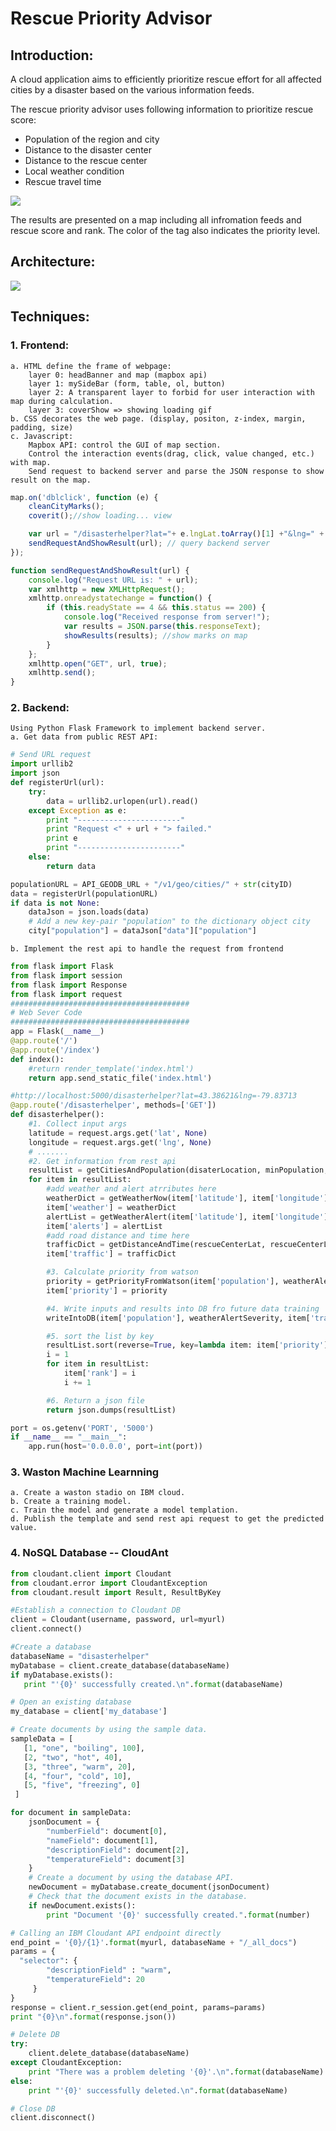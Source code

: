 # Rescue Priority Advisor
## Introduction:
A cloud application aims to efficiently prioritize rescue effort for all affected cities by a disaster based on the various information feeds.

The rescue priority advisor uses following information to prioritize rescue score:
- Population of the region and city
- Distance to the disaster center
- Distance to the rescue center
- Local weather condition
- Rescue travel time

![](https://git.ng.bluemix.net/henryli/DisasterHelper/raw/master/Picture2.png)

The results are presented on a map including all infromation feeds and rescue score and rank. The color of the tag also indicates the priority level.

## Architecture:
![](https://git.ng.bluemix.net/henryli/DisasterHelper/raw/master/Picture1.png)

## Techniques:
### 1. Frontend:
    a. HTML define the frame of webpage:
		layer 0: headBanner and map (mapbox api)
		layer 1: mySideBar (form, table, ol, button)
		layer 2: A transparent layer to forbid for user interaction with map during calculation. 
		layer 3: coverShow => showing loading gif
	b. CSS decorates the web page. (display, positon, z-index, margin, padding, size)
	c. Javascript:
		Mapbox API: control the GUI of map section.
		Control the interaction events(drag, click, value changed, etc.) with map.
		Send request to backend server and parse the JSON response to show result on the map.

```javascript
map.on('dblclick', function (e) {
	cleanCityMarks();
	coverit();//show loading... view

    var url = "/disasterhelper?lat="+ e.lngLat.toArray()[1] +"&lng=" + e.lngLat.toArray()[0] + "&rescueLat=" + marker.getLngLat().lat + "&rescueLng=" + marker.getLngLat().lng + "&minPopulation=" + minPopulation + "&radius=" + radius;
    sendRequestAndShowResult(url); // query backend server
});

function sendRequestAndShowResult(url) {
    console.log("Request URL is: " + url);
    var xmlhttp = new XMLHttpRequest();
    xmlhttp.onreadystatechange = function() {
        if (this.readyState == 4 && this.status == 200) {
            console.log("Received response from server!");
            var results = JSON.parse(this.responseText);
            showResults(results); //show marks on map
        }
    };
    xmlhttp.open("GET", url, true);
    xmlhttp.send();
}

```

### 2. Backend:
	Using Python Flask Framework to implement backend server.
	a. Get data from public REST API:
```python
# Send URL request
import urllib2
import json
def registerUrl(url):
    try:
        data = urllib2.urlopen(url).read()
    except Exception as e:
        print "-----------------------"
        print "Request <" + url + "> failed."
        print e
        print "-----------------------"
    else:
    	return data

populationURL = API_GEODB_URL + "/v1/geo/cities/" + str(cityID)
data = registerUrl(populationURL)
if data is not None:
    dataJson = json.loads(data)
    # Add a new key-pair "population" to the dictionary object city
    city["population"] = dataJson["data"]["population"]
```

	b. Implement the rest api to handle the request from frontend
```python
from flask import Flask
from flask import session
from flask import Response
from flask import request
########################################
# Web Sever Code
########################################
app = Flask(__name__)
@app.route('/')
@app.route('/index')
def index():
    #return render_template('index.html')
    return app.send_static_file('index.html')

#http://localhost:5000/disasterhelper?lat=43.38621&lng=-79.83713
@app.route('/disasterhelper', methods=['GET'])
def disasterhelper():
	#1. Collect input args
	latitude = request.args.get('lat', None)
    longitude = request.args.get('lng', None)
    # .......
    #2. Get information from rest api
    resultList = getCitiesAndPopulation(disaterLocation, minPopulation, radius)
    for item in resultList:
    	#add weather and alert atrributes here
        weatherDict = getWeatherNow(item['latitude'], item['longitude'])
        item['weather'] = weatherDict
        alertList = getWeatherAlert(item['latitude'], item['longitude'])
        item['alerts'] = alertList
        #add road distance and time here
        trafficDict = getDistanceAndTime(rescueCenterLat, rescueCenterLng, item['latitude'], item['longitude'])
        item['traffic'] = trafficDict

        #3. Calculate priority from watson
        priority = getPriorityFromWatson(item['population'], weatherAlertSeverity, item['traffic']['travelDurationTraffic'], item['distance'], radius)
        item['priority'] = priority

        #4. Write inputs and results into DB fro future data training
        writeIntoDB(item['population'], weatherAlertSeverity, item['traffic']['travelDurationTraffic'], item['distance'], radius, priority1, priority2)

        #5. sort the list by key
        resultList.sort(reverse=True, key=lambda item: item['priority'])
        i = 1
	    for item in resultList:
	        item['rank'] = i
	        i += 1

	    #6. Return a json file
	    return json.dumps(resultList)

port = os.getenv('PORT', '5000')
if __name__ == "__main__":
	app.run(host='0.0.0.0', port=int(port))    
```
### 3. Waston Machine Learnning
	a. Create a waston stadio on IBM cloud.
	b. Create a training model.
	c. Train the model and generate a model templation.
	d. Publish the template and send rest api request to get the predicted value.

### 4. NoSQL Database -- CloudAnt
```python
from cloudant.client import Cloudant
from cloudant.error import CloudantException
from cloudant.result import Result, ResultByKey

#Establish a connection to Cloudant DB
client = Cloudant(username, password, url=myurl)
client.connect()

#Create a database
databaseName = "disasterhelper"
myDatabase = client.create_database(databaseName)
if myDatabase.exists():
   print "'{0}' successfully created.\n".format(databaseName)

# Open an existing database
my_database = client['my_database']

# Create documents by using the sample data.
sampleData = [
   [1, "one", "boiling", 100],
   [2, "two", "hot", 40],
   [3, "three", "warm", 20],
   [4, "four", "cold", 10],
   [5, "five", "freezing", 0]
 ]

for document in sampleData:
	jsonDocument = {
		"numberField": document[0],
		"nameField": document[1],
		"descriptionField": document[2],
		"temperatureField": document[3]
	}
	# Create a document by using the database API.
	newDocument = myDatabase.create_document(jsonDocument)
	# Check that the document exists in the database.
	if newDocument.exists():
		print "Document '{0}' successfully created.".format(number)

# Calling an IBM Cloudant API endpoint directly
end_point = '{0}/{1}'.format(myurl, databaseName + "/_all_docs")
params = {
  "selector": {
        "descriptionField" : "warm",
        "temperatureField": 20           
     }        
}
response = client.r_session.get(end_point, params=params)
print "{0}\n".format(response.json())

# Delete DB
try:
    client.delete_database(databaseName)
except CloudantException:
    print "There was a problem deleting '{0}'.\n".format(databaseName)
else:
    print "'{0}' successfully deleted.\n".format(databaseName)

# Close DB
client.disconnect()
```